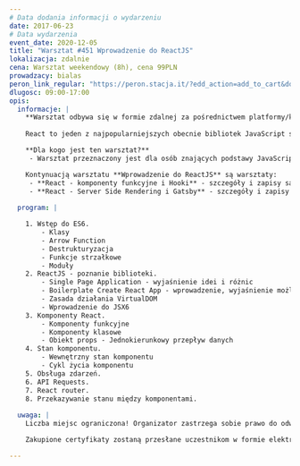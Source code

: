 ```yaml
---
# Data dodania informacji o wydarzeniu
date: 2017-06-23
# Data wydarzenia
event_date: 2020-12-05
title: "Warsztat #451 Wprowadzenie do ReactJS"
lokalizacja: zdalnie
cena: Warsztat weekendowy (8h), cena 99PLN
prowadzacy: bialas
peron_link_regular: "https://peron.stacja.it/?edd_action=add_to_cart&download_id=4757&edd_options[price_id]=1"
dlugosc: 09:00-17:00
opis:
  informacje: |
    **Warsztat odbywa się w formie zdalnej za pośrednictwem platformy/komunikatora online, z wykorzystaniem dźwięku, obrazu z kamery, udostępniania ekranu komputera prowadzącego i uczestników.** 
  
    React to jeden z najpopularniejszych obecnie bibliotek JavaScript stworzona przez Facebook’a w celu tworzenia dynamicznych interfejsów użytkownika. React oparty o ideę tworzenia aplikacji z mniejszych komponentów okazuje się też świetnym narzędziem do pracy również nad mniejszymi aplikacjami czyniąc je prostymi w testowaniu, rozwijaniu i późniejszym utrzymaniu. Podczas warsztatów stworzymy prostą aplikację SPA, służącą do przeglądania bazy filmów.

    **Dla kogo jest ten warsztat?**
     - Warsztat przeznaczony jest dla osób znających podstawy JavaScript.

    Kontynuacją warsztatu **Wprowadzenie do ReactJS** są warsztaty:
     - **React - komponenty funkcyjne i Hooki** - szczegóły i zapisy są dostępne [tutaj](https://stacja.it/warsztaty/2020-12-09-react-komponenty-funkcyjne-i-hooki.html),
     - **React - Server Side Rendering i Gatsby** - szczegóły i zapisy są dostępne [tutaj](https://stacja.it/warsztaty/2020-12-17-server-side-rendering-i-gatsby.html).
     
  program: |

    1. Wstęp do ES6.
        - Klasy
        - Arrow Function
        - Destrukturyzacja
        - Funkcje strzałkowe
        - Moduły
    2. ReactJS - poznanie biblioteki.
        - Single Page Application - wyjaśnienie idei i różnic
        - Boilerplate Create React App - wprowadzenie, wyjaśnienie możliwości
        - Zasada działania VirtualDOM
        - Wprowadzenie do JSX6
    3. Komponenty React.
        - Komponenty funkcyjne
        - Komponenty klasowe
        - Obiekt props - Jednokierunkowy przepływ danych
    4. Stan komponentu.
        - Wewnętrzny stan komponentu
        - Cykl życia komponentu
    5. Obsługa zdarzeń.
    6. API Requests.
    7. React router.
    8. Przekazywanie stanu między komponentami.
  
  uwaga: |
    Liczba miejsc ograniczona! Organizator zastrzega sobie prawo do odwołania wydarzenia w przypadku niezgłoszenia się minimalnej liczby uczestników.

    Zakupione certyfikaty zostaną przesłane uczestnikom w formie elektronicznej po warsztacie. Jeśli chcesz otrzymać zakupiony certyfikat w formie papierowej, zgłoś to mailowo na adres kontakt@stacja.it.

---
```

